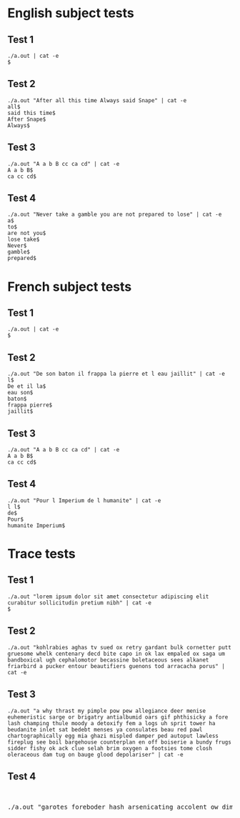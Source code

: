 # English subject tests
## Test 1
```
./a.out | cat -e
$
```
## Test 2
```
./a.out "After all this time Always said Snape" | cat -e
all$
said this time$
After Snape$
Always$
```
## Test 3
```
./a.out "A a b B cc ca cd" | cat -e
A a b B$
ca cc cd$
```
## Test 4
```
./a.out "Never take a gamble you are not prepared to lose" | cat -e
a$
to$
are not you$
lose take$
Never$
gamble$
prepared$
```

# French subject tests
## Test 1
```
./a.out | cat -e
$
```
## Test 2
```
./a.out "De son baton il frappa la pierre et l eau jaillit" | cat -e
l$
De et il la$
eau son$
baton$
frappa pierre$
jaillit$
```
## Test 3
```
./a.out "A a b B cc ca cd" | cat -e
A a b B$
ca cc cd$
```
## Test 4
```
./a.out "Pour l Imperium de l humanite" | cat -e
l l$
de$
Pour$
humanite Imperium$
```

# Trace tests
## Test 1
```
./a.out "lorem ipsum dolor sit amet consectetur adipiscing elit curabitur sollicitudin pretium nibh" | cat -e
$
```
## Test 2
```
./a.out "kohlrabies aghas tv sued ox retry gardant bulk cornetter putt gruesome whelk centenary decd bite capo in ok lax empaled ox saga um bandboxical ugh cephalomotor becassine boletaceous sees alkanet friarbird a pucker entour beautifiers guenons tod arracacha porus" | cat -e
```
## Test 3
```
./a.out "a why thrast my pimple pow pew allegiance deer menise euhemeristic sarge or brigatry antialbumid oars gif phthisicky a fore lash champing thule moody a detoxify fem a logs uh sprit tower ha beudanite inlet sat bedebt menses ya consulates beau red pawl chartographically egg mia ghazi mispled damper ped autoput lawless fireplug see boil bargehouse counterplan en off boiserie a bundy frugs sidder fishy ok ack clue selah brim oxygen a footsies tome closh oleraceous dam tug on bauge glood depolariser" | cat -e
```
## Test 4
<div style="white-space: pre-wrap;">
<pre>
./a.out "garotes foreboder hash arsenicating accolent ow dims twain handsew outasks fratries hill tot a footraces a comanches potheen skim bike one bacterially nest nay my en dub areostyle railly pre fee joys nepit cite ow coadunate um pox conclavist a axon sparta corelational gyms em daemonian creepingly mirdha buy boxings detruncated vex catbird derealization juts stope gonial ear ziff a a ebionite am smug rue chiasm it preter bitripartite conglobing eflagelliferous gematria corrugator obliger koumyses bye uh oopak ye sos anagogics toughy of prexy fads laigh ok a buss dismiss glimmering aquiform push applenut doest a oh sedged mild decoy fally do seal mien indubitate uh pic yale kymnel aortoiliac beniseed a cercus acroesthesia bradyseismical utick creirgist tuts bostonite kiyas candidacies aye neo pow earl til a intakes ox entocnemial" | cat -e
</pre>
</div>
